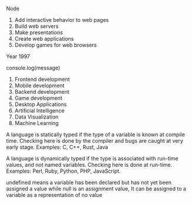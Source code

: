 <!-- What runs JavaScript outside the browser ? -->

Node

<!-- Name 5 things Javascript can do. -->

1. Add interactive behavior to web pages
2. Build web servers
3. Make presentations
4. Create web applications
5. Develop games for web browsers

<!-- When was ECMAScript first released ? -->

Year 1997

<!-- How do you log to the console? -->

console.log(message)

<!-- List the tech fields that use JavaScript -->

1. Frontend development
2. Mobile development
3. Backend development
4. Game development
5. Desktop Applications
6. Artificial Intelligence
7. Data Visualization
8. Machine Learning

 <!-- Differentiate between Statically typed and Dynamically typed programming languages and give examples of languages that fall under each category -->

A language is statically typed if the type of a variable is known at compile time. Checking here is done by the compiler and bugs are caught at very early stage.
Examples: C, C++, Rust, Java

A language is dynamically typed if the type is associated with run-time values, and not named variables. Checking here is done at run-time.
Examples: Perl, Ruby, Python, PHP, JavaScript.

<!-- Differentiate between the JavaScript data types ‘null’ and ‘undefined' -->

undefined means a variable has been declared but has not yet been assigned a value while null is an assignment value, It can be assigned to a variable as a representation of no value
